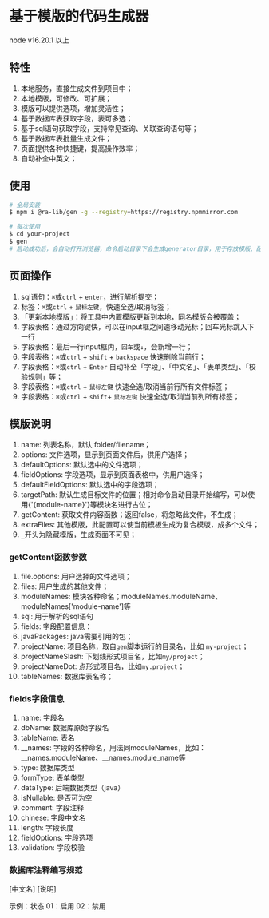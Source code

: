 # 基于模版的代码生成器

node v16.20.1 以上

## 特性

1. 本地服务，直接生成文件到项目中；
2. 本地模版，可修改、可扩展；
3. 模版可以提供选项，增加灵活性；
4. 基于数据库表获取字段，表可多选；
5. 基于sql语句获取字段，支持常见查询、关联查询语句等；
6. 基于数据库表批量生成文件；
7. 页面提供各种快捷键，提高操作效率；
8. 自动补全中英文；

## 使用

```bash
# 全局安装
$ npm i @ra-lib/gen -g --registry=https://registry.npmmirror.com

# 每次使用
$ cd your-project
$ gen
# 启动成功后，会自动打开浏览器，命令启动目录下会生成generator目录，用于存放模版、配置等信息
```

## 页面操作

1. sql语句：`⌘`或`ctrl` + `enter`，进行解析提交；
2. 标签：`⌘`或`ctrl` + `鼠标左键`，快速全选/取消标签；
3. 「更新本地模版」：将工具中内置模版更新到本地，同名模版会被覆盖；
4. 字段表格：通过方向键快，可以在input框之间速移动光标；回车光标跳入下一行
5. 字段表格：最后一行input框内，`回车`或`↓`，会新增一行；
6. 字段表格：`⌘`或`ctrl` + `shift` + `backspace` 快速删除当前行；
7. 字段表格：`⌘`或`ctrl` + `Enter` 自动补全「字段」、「中文名」、「表单类型」、「校验规则」等；
8. 字段表格：`⌘`或`ctrl` + `鼠标左键` 快速全选/取消当前行所有文件标签；
9. 字段表格：`⌘`或`ctrl` + `shift`+ `鼠标左键` 快速全选/取消当前列所有标签；

## 模版说明

1. name: 列表名称，默认 folder/filename；
2. options: 文件选项，显示到页面文件后，供用户选择；
3. defaultOptions: 默认选中的文件选项；
4. fieldOptions: 字段选项，显示到页面表格中，供用户选择；
5. defaultFieldOptions: 默认选中的字段选项；
6. targetPath: 默认生成目标文件的位置；相对命令启动目录开始编写，可以使用{'{module-name}'}等模块名进行占位；
7. getContent: 获取文件内容函数；返回false，将忽略此文件，不生成；
8. extraFiles: 其他模版，此配置可以使当前模板生成为复合模版，成多个文件；
9. `_`开头为隐藏模版，生成页面不可见；

### getContent函数参数

1. file.options: 用户选择的文件选项；
2. files: 用户生成的其他文件；
3. moduleNames: 模块各种命名；moduleNames.moduleName、moduleNames['module-name']等
4. sql: 用于解析的sql语句
5. fields: 字段配置信息：
6. javaPackages: java需要引用的包；
7. projectName: 项目名称，取自`gen`脚本运行的目录名，比如 `my-project`；
8. projectNameSlash: 下划线形式项目名，比如`my/project`；
9. projectNameDot: 点形式项目名，比如`my.project`；
10. tableNames: 数据库表名称；

### fields字段信息

1. name: 字段名
2. dbName: 数据库原始字段名
3. tableName: 表名
4. __names: 字段的各种命名，用法同moduleNames，比如：__names.moduleName、__names.module_name等
5. type: 数据库类型
6. formType: 表单类型
7. dataType: 后端数据类型（java）
8. isNullable: 是否可为空
9. comment: 字段注释
10. chinese: 字段中文名
11. length: 字段长度
12. fieldOptions: 字段选项
13. validation: 字段校验

### 数据库注释编写规范

\[中文名\] \[说明\]

示例：状态 01：启用 02：禁用


